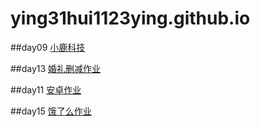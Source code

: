 # ying31hui1123ying.github.io
##day09
 <a href="https://ying31.github.io/ying31hui1123ying.github.io/day9/html/xiao.html">小鹿科技</a>
 
 ##day13
 <a href="https://ying31.github.io/ying31hui1123ying.github.io/婚礼删减8.1作业/html/婚礼纪.html">婚礼删减作业</a>
 
 ##day11
 <a href="https://ying31.github.io/ying31hui1123ying.github.io/安卓作业/html/安卓.html">安卓作业</a>

 ##day15
 <a href="https://ying31.github.io/ying31hui1123ying.github.io/饿了么作业/html/饿了么.html">饿了么作业</a>




 
